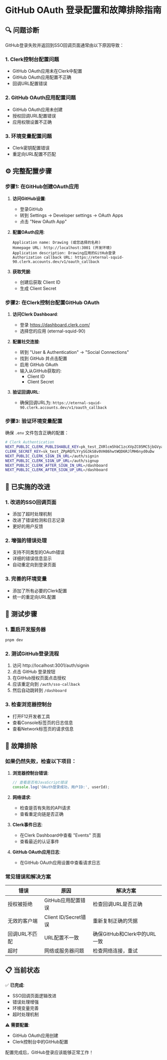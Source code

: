 # GitHub OAuth 登录配置和故障排除指南

## 🔍 问题诊断

GitHub登录失败并返回到SSO回调页面通常由以下原因导致：

### 1. **Clerk控制台配置问题**
- GitHub OAuth应用未在Clerk中配置
- GitHub OAuth应用配置不正确
- 回调URL配置错误

### 2. **GitHub OAuth应用配置问题**
- GitHub OAuth应用未创建
- 授权回调URL配置错误
- 应用权限设置不正确

### 3. **环境变量配置问题**
- Clerk密钥配置错误
- 重定向URL配置不匹配

## ⚙️ 完整配置步骤

### 步骤1: 在GitHub创建OAuth应用

1. **访问GitHub设置**:
   - 登录GitHub
   - 转到 Settings → Developer settings → OAuth Apps
   - 点击 "New OAuth App"

2. **配置OAuth应用**:
   ```
   Application name: Drawing (或您选择的名称)
   Homepage URL: http://localhost:3001 (开发环境)
   Application description: Drawing应用的GitHub登录
   Authorization callback URL: https://eternal-squid-90.clerk.accounts.dev/v1/oauth_callback
   ```

3. **获取凭据**:
   - 创建后获取 Client ID
   - 生成 Client Secret

### 步骤2: 在Clerk控制台配置GitHub OAuth

1. **访问Clerk Dashboard**:
   - 登录 https://dashboard.clerk.com/
   - 选择您的应用 (eternal-squid-90)

2. **配置社交连接**:
   - 转到 "User & Authentication" → "Social Connections"
   - 找到 GitHub 并点击配置
   - 启用 GitHub OAuth
   - 输入从GitHub获取的:
     - Client ID
     - Client Secret

3. **验证回调URL**:
   - 确保回调URL为: `https://eternal-squid-90.clerk.accounts.dev/v1/oauth_callback`

### 步骤3: 验证环境变量配置

确保 `.env` 文件包含正确的配置：

```bash
# Clerk Authentication
NEXT_PUBLIC_CLERK_PUBLISHABLE_KEY=pk_test_ZXRlcm5hbC1zcXVpZC05MC5jbGVyay5hY2NvdW50cy5kZXYk
CLERK_SECRET_KEY=sk_test_ZPpRQfLYrySG3kS8v0VH86hwtWQD6RJlMH6nyd0uDw
NEXT_PUBLIC_CLERK_SIGN_IN_URL=/auth/signin
NEXT_PUBLIC_CLERK_SIGN_UP_URL=/auth/signup
NEXT_PUBLIC_CLERK_AFTER_SIGN_IN_URL=/dashboard
NEXT_PUBLIC_CLERK_AFTER_SIGN_UP_URL=/dashboard
```

## 🚀 已实施的改进

### 1. **改进的SSO回调页面**
- 添加了超时处理机制
- 改进了错误检测和日志记录
- 更好的用户反馈

### 2. **增强的错误处理**
- 支持不同类型的OAuth错误
- 详细的错误信息显示
- 自动重定向到登录页面

### 3. **完善的环境变量**
- 添加了所有必要的Clerk配置
- 统一的重定向URL配置

## 🧪 测试步骤

### 1. **重启开发服务器**
```bash
pnpm dev
```

### 2. **测试GitHub登录流程**
1. 访问 http://localhost:3001/auth/signin
2. 点击 GitHub 登录按钮
3. 在GitHub授权页面点击授权
4. 应该重定向到 `/auth/sso-callback`
5. 然后自动跳转到 `/dashboard`

### 3. **检查浏览器控制台**
- 打开F12开发者工具
- 查看Console标签页的日志信息
- 查看Network标签页的请求信息

## 🐛 故障排除

### 如果仍然失败，检查以下项目：

1. **浏览器控制台错误**:
   ```javascript
   // 查看是否有JavaScript错误
   console.log('OAuth登录成功，用户ID:', userId);
   ```

2. **网络请求**:
   - 检查是否有失败的API请求
   - 查看重定向链是否正确

3. **Clerk事件日志**:
   - 在Clerk Dashboard中查看 "Events" 页面
   - 查看最近的认证事件

4. **GitHub OAuth应用日志**:
   - 在GitHub OAuth应用设置中查看请求日志

### 常见错误和解决方案

| 错误 | 原因 | 解决方案 |
|------|------|----------|
| 授权被拒绝 | GitHub应用配置错误 | 检查回调URL是否正确 |
| 无效的客户端 | Client ID/Secret错误 | 重新复制正确的凭据 |
| 回调URL不匹配 | URL配置不一致 | 确保GitHub和Clerk中的URL一致 |
| 超时 | 网络或服务器问题 | 检查网络连接，重试 |

## 📋 当前状态

✅ **已完成**:
- SSO回调页面逻辑改进
- 错误处理增强
- 环境变量完善
- 超时处理机制

⚠️ **需要配置**:
- GitHub OAuth应用创建
- Clerk控制台中的GitHub配置

配置完成后，GitHub登录应该能够正常工作！
